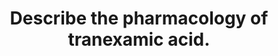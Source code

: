 ---
title: "Describe the pharmacology of tranexamic acid."
entityType: SAQ
exam: PEX
college: CICM
year: 2013
sitting: A
question: 04
EC_expectedDomains:
- "As a Level B listed drug within the Primary Syllabus candidates would be expected to know it in some depth."
EC_errorsCommon:
- "Often basic information such as mechanism of action, pharmacokinetics and adverse effects was lacking."
---